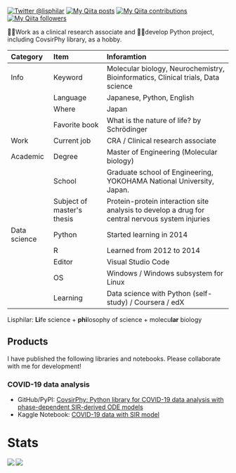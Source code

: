 [![Twitter @lisphilar](https://img.shields.io/twitter/follow/lisphilar?label=Talk%20with%20Lisphilar&style=social)](https://twitter.com/lisphilar)
[![My Qiita posts](https://qiita-badge.apiapi.app/s/lisphilar/posts.svg)](http://qiita.com/lisphilar)
[![My Qiita contributions](https://qiita-badge.apiapi.app/s/lisphilar/contributions.svg)](http://qiita.com/lisphilar)
[![My Qiita followers](https://qiita-badge.apiapi.app/s/lisphilar/followers.svg)](http://qiita.com/lisphilar)
                
👨‍💼Work as a clinical research associate and 👨‍💻develop Python project, including CovsirPhy library, as a hobby.

|Category|Item|Inforamtion|
|:--|:--|:--|
| Info | Keyword | Molecular biology, Neurochemistry, Bioinformatics, Clinical trials, Data science |
|| Language | Japanese, Python, English |
|| Where | Japan |
|| Favorite book | What is the nature of life? by Schrödinger |
| Work | Current job | CRA / Clinical research associate |
| Academic | Degree | Master of Engineering (Molecular biology) |
|| School | Graduate school of Engineering, YOKOHAMA National University, Japan.|
|| Subject of master's thesis | Protein-protein interaction site analysis to develop a drug for central nervous system injuries
| Data science | Python | Started learning in 2014 |
|| R | Learned from 2012 to 2014 |
|| Editor | Visual Studio Code |
|| OS | Windows / Windows subsystem for Linux |
|| Learning | Data science with Python (self-study) / Coursera / edX |

Lisphilar: **Li**fe science + **phi**losophy of science + molecu**lar** biology

## Products
I have published the following libraries and notebooks. Please collaborate with me for development!

### COVID-19 data analysis
- GitHub/PyPI: [CovsirPhy: Python library for COVID-19 data analysis with phase-dependent SIR-derived ODE models](https://github.com/lisphilar/covid19-sir)
- Kaggle Notebook: [COVID-19 data with SIR model](https://www.kaggle.com/lisphilar/covid-19-data-with-sir-model)

# Stats
<a href="https://github.com/anuraghazra/github-readme-stats">
  <img align="left" src="https://github-readme-stats.vercel.app/api?username=lisphilar&count_private=true&show_icons=true" />
</a>
<a href="https://github.com/anuraghazra/github-readme-stats">
  <img align="left" src="https://github-readme-stats.vercel.app/api/top-langs/?username=lisphilar" />
</a>


<!--
**lisphilar/lisphilar** is a ✨ _special_ ✨ repository because its `README.md` (this file) appears on your GitHub profile.

Here are some ideas to get you started:

- 🔭 I’m currently working on ...
- 🌱 I’m currently learning ...
- 👯 I’m looking to collaborate on ...
- 🤔 I’m looking for help with ...
- 💬 Ask me about ...
- 📫 How to reach me: ...
- 😄 Pronouns: ...
- ⚡ Fun fact: ...
-->

